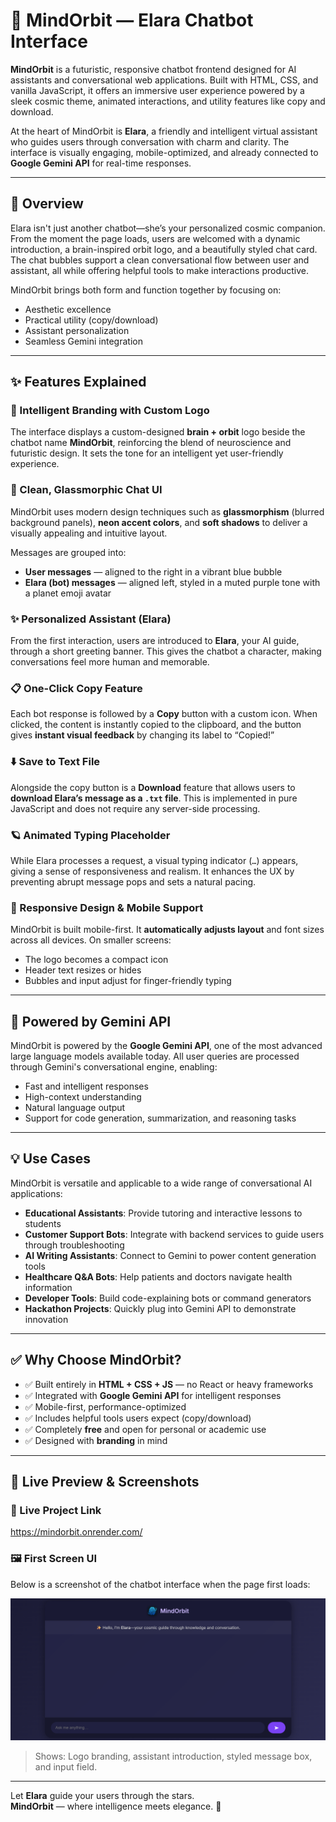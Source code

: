 # 🧠 MindOrbit — Elara Chatbot Interface

**MindOrbit** is a futuristic, responsive chatbot frontend designed for AI assistants and conversational web applications. Built with HTML, CSS, and vanilla JavaScript, it offers an immersive user experience powered by a sleek cosmic theme, animated interactions, and utility features like copy and download.

At the heart of MindOrbit is **Elara**, a friendly and intelligent virtual assistant who guides users through conversation with charm and clarity. The interface is visually engaging, mobile-optimized, and already connected to **Google Gemini API** for real-time responses.

---

## 🌟 Overview

Elara isn't just another chatbot—she’s your personalized cosmic companion. From the moment the page loads, users are welcomed with a dynamic introduction, a brain-inspired orbit logo, and a beautifully styled chat card. The chat bubbles support a clean conversational flow between user and assistant, all while offering helpful tools to make interactions productive.

MindOrbit brings both form and function together by focusing on:

- Aesthetic excellence  
- Practical utility (copy/download)  
- Assistant personalization  
- Seamless Gemini integration

---

## ✨ Features Explained

### 🧠 Intelligent Branding with Custom Logo
The interface displays a custom-designed **brain + orbit** logo beside the chatbot name **MindOrbit**, reinforcing the blend of neuroscience and futuristic design. It sets the tone for an intelligent yet user-friendly experience.

### 💬 Clean, Glassmorphic Chat UI
MindOrbit uses modern design techniques such as **glassmorphism** (blurred background panels), **neon accent colors**, and **soft shadows** to deliver a visually appealing and intuitive layout.

Messages are grouped into:
- **User messages** — aligned to the right in a vibrant blue bubble  
- **Elara (bot) messages** — aligned left, styled in a muted purple tone with a planet emoji avatar

### ✨ Personalized Assistant (Elara)
From the first interaction, users are introduced to **Elara**, your AI guide, through a short greeting banner. This gives the chatbot a character, making conversations feel more human and memorable.

### 📋 One-Click Copy Feature
Each bot response is followed by a **Copy** button with a custom icon. When clicked, the content is instantly copied to the clipboard, and the button gives **instant visual feedback** by changing its label to “Copied!”

### ⬇️ Save to Text File
Alongside the copy button is a **Download** feature that allows users to **download Elara’s message as a `.txt` file**. This is implemented in pure JavaScript and does not require any server-side processing.

### 🪐 Animated Typing Placeholder
While Elara processes a request, a visual typing indicator (`…`) appears, giving a sense of responsiveness and realism. It enhances the UX by preventing abrupt message pops and sets a natural pacing.

### 🧠 Responsive Design & Mobile Support
MindOrbit is built mobile-first. It **automatically adjusts layout** and font sizes across all devices. On smaller screens:
- The logo becomes a compact icon  
- Header text resizes or hides  
- Bubbles and input adjust for finger-friendly typing

---

## 🔗 Powered by Gemini API

MindOrbit is powered by the **Google Gemini API**, one of the most advanced large language models available today. All user queries are processed through Gemini's conversational engine, enabling:

- Fast and intelligent responses  
- High-context understanding  
- Natural language output  
- Support for code generation, summarization, and reasoning tasks

---

## 💡 Use Cases

MindOrbit is versatile and applicable to a wide range of conversational AI applications:

- **Educational Assistants**: Provide tutoring and interactive lessons to students  
- **Customer Support Bots**: Integrate with backend services to guide users through troubleshooting  
- **AI Writing Assistants**: Connect to Gemini to power content generation tools  
- **Healthcare Q&A Bots**: Help patients and doctors navigate health information  
- **Developer Tools**: Build code-explaining bots or command generators  
- **Hackathon Projects**: Quickly plug into Gemini API to demonstrate innovation

---

## ✅ Why Choose MindOrbit?

- ✅ Built entirely in **HTML + CSS + JS** — no React or heavy frameworks  
- ✅ Integrated with **Google Gemini API** for intelligent responses  
- ✅ Mobile-first, performance-optimized  
- ✅ Includes helpful tools users expect (copy/download)  
- ✅ Completely **free** and open for personal or academic use  
- ✅ Designed with **branding** in mind

---

## 📸 Live Preview & Screenshots

### 🔗 Live Project Link
https://mindorbit.onrender.com/

### 🖼 First Screen UI  
Below is a screenshot of the chatbot interface when the page first loads:

![MindOrbit Elara UI Screenshot](UI_CHATBOT.png)  


> Shows: Logo branding, assistant introduction, styled message box, and input field.

---

Let **Elara** guide your users through the stars.  
**MindOrbit** — where intelligence meets elegance. 🌠
